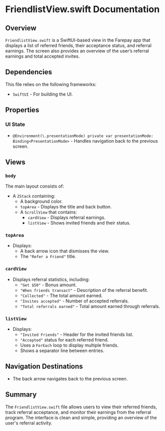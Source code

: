 # FriendlistView.swift Documentation

## Overview
`FriendlistView.swift` is a SwiftUI-based view in the Farepay app that displays a list of referred friends, their acceptance status, and referral earnings. The screen also provides an overview of the user’s referral earnings and total accepted invites.

## Dependencies
This file relies on the following frameworks:
- `SwiftUI` - For building the UI.

## Properties

### UI State
- `@Environment(\.presentationMode) private var presentationMode: Binding<PresentationMode>` - Handles navigation back to the previous screen.

## Views

### `body`
The main layout consists of:
- A `ZStack` containing:
  - A background color.
  - `topArea` - Displays the title and back button.
  - A `ScrollView` that contains:
    - `cardView` - Displays referral earnings.
    - `listView` - Shows invited friends and their status.

### `topArea`
- Displays:
  - A back arrow icon that dismisses the view.
  - The `"Refer a Friend"` title.

### `cardView`
- Displays referral statistics, including:
  - `"Get $50"` - Bonus amount.
  - `"When friends transact"` - Description of the referral benefit.
  - `"Collected"` - The total amount earned.
  - `"Invites accepted"` - Number of accepted referrals.
  - `"Total referrals earned"` - Total amount earned through referrals.

### `listView`
- Displays:
  - `"Invited Friends"` - Header for the invited friends list.
  - `"Accepted"` status for each referred friend.
  - Uses a `ForEach` loop to display multiple friends.
  - Shows a separator line between entries.

## Navigation Destinations
- The back arrow navigates back to the previous screen.

## Summary
The `FriendlistView.swift` file allows users to view their referred friends, track referral acceptance, and monitor their earnings from the referral program. The interface is clean and simple, providing an overview of the user's referral activity.


